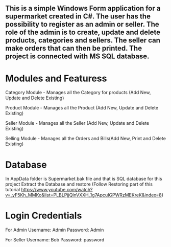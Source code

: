 ## This is a simple Windows Form application for a supermarket created in C#. The user has the possibility to register as an admin or seller. The role of the admin is to create, update and delete products, categories and sellers. The seller can make orders that can then be printed. The project is connected with MS SQL database.


# **Modules and Featuress**

Category Module - Manages all the Category for products (Add New, Update and Delete Existing)

Product Module - Manages all the Product (Add New, Update and Delete Existing)

Seller Module - Manages all the Seller (Add New, Update and Delete Existing)

Selling Module - Manages all the Orders and Bills(Add New, Print and Delete Existing)


# **Database**
In AppData folder is Supermarket.bak file and that is SQL database for this project
Extract the Database and restore (Follow Restoring part of this tutorial https://www.youtube.com/watch?v=_yF5Kh_MMKo&list=PLBLPjjQlnVXXH_1g7ApcuIGPWRzMEKreK&index=8)



# **Login Credentials**

For Admin
Username: Admin Password: Admin

For Seller
Username: Bob Password: password
